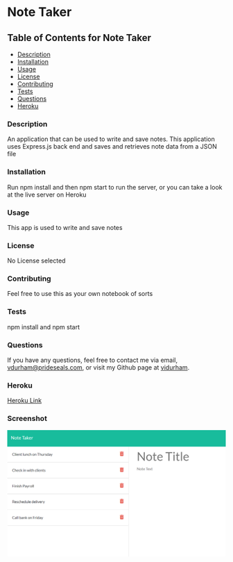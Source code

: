 # Note Taker


## Table of Contents for Note Taker
- [Description](#description)
- [Installation](#installation)
- [Usage](#usage)
- [License](#license)
- [Contributing](#contributing)
- [Tests](#tests)
- [Questions](#questions)
- [Heroku](#heroku)

### Description
An application that can be used to write and save notes. This application uses Express.js back end and saves and retrieves note data from a JSON file

### Installation
Run npm install and then npm start to run the server, or you can take a look at the live server on Heroku

### Usage
This app is used to write and save notes

### License

No License selected

### Contributing
Feel free to use this as your own notebook of sorts

### Tests
npm install and npm start

### Questions
If you have any questions, feel free to contact me via email, vdurham@prideseals.com, or visit my Github page at [vidurham](https://github.com/vidurham).

### Heroku
[Heroku Link](https://note-taker-2244.herokuapp.com/)

### Screenshot
![Screenshot of Note Taker App](./public/assets/images/note-taker-pic.png)
